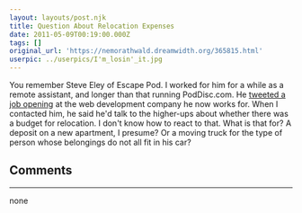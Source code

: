```yaml
---
layout: layouts/post.njk
title: Question About Relocation Expenses
date: 2011-05-09T00:19:00.000Z
tags: []
original_url: 'https://nemorathwald.dreamwidth.org/365815.html'
userpic: ../userpics/I'm_losin'_it.jpg
---
```

You remember Steve Eley of Escape Pod. I worked for him for a while as a remote assistant, and longer than that running PodDisc.com. He [tweeted a job opening](http://twitter.com/#!/SFEley/status/66309222861770752) at the web development company he now works for. When I contacted him, he said he'd talk to the higher-ups about whether there was a budget for relocation. I don't know how to react to that. What is that for? A deposit on a new apartment, I presume? Or a moving truck for the type of person whose belongings do not all fit in his car?

## Comments

---

none

